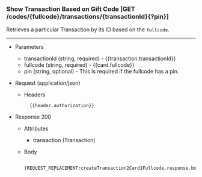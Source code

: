 ### Show Transaction Based on Gift Code [GET /codes/{fullcode}/transactions/{transactionId}{?pin}]
Retrieves a particular Transaction by its ID based on the `fullcode`.

---
+ Parameters
    + transactionId (string, required) - {{transaction.transactionId}}
    + fullcode (string, required) - {{card.fullcode}}
    + pin (string, optional) - This is required if the fullcode has a pin.
    

+ Request (application/json)
    + Headers
    
            {{header.authorization}}
    
+ Response 200
    + Attributes
        + transaction (Transaction)
        
    + Body 
    
            {REQUEST_REPLACEMENT:createTransaction2Card1Fullcode.response.body}

